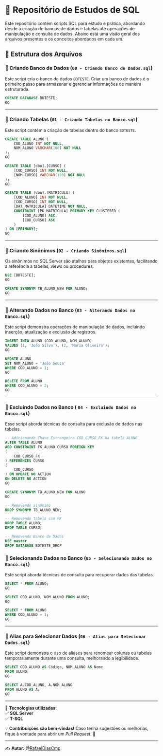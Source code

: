 # 📌 Repositório de Estudos de SQL

Este repositório contém scripts SQL para estudo e prática, abordando desde a criação de bancos de dados e tabelas até operações de manipulação e consulta de dados. Abaixo está uma visão geral dos arquivos presentes e os conceitos abordados em cada um.

## 📂 Estrutura dos Arquivos

### 📌 Criando Banco de Dados (`00 - Criando Banco de Dados.sql`)

Este script cria o banco de dados `BDTESTE`. Criar um banco de dados é o primeiro passo para armazenar e gerenciar informações de maneira estruturada.

```sql
CREATE DATABASE BDTESTE;
GO
```

---

### 📌 Criando Tabelas (`01 - Criando Tabelas no Banco.sql`)

Este script contém a criação de tabelas dentro do banco `BDTESTE`.

```sql
CREATE TABLE ALUNO (
    COD_ALUNO INT NOT NULL,
    NOM_ALUNO VARCHAR(100) NOT NULL
);
GO
```

```sql
CREATE TABLE [dbo].[CURSO] (
    [COD_CURSO] INT NOT NULL,
    [NOM_CURSO] VARCHAR(100) NOT NULL
);
GO
```

```sql
CREATE TABLE [dbo].[MATRICULA] (
    [COD_ALUNO] INT NOT NULL,
    [COD_CURSO] INT NOT NULL,
    [DAT_MATRICULA] DATETIME NOT NULL,
    CONSTRAINT [PK_MATRICULA] PRIMARY KEY CLUSTERED (
        [COD_ALUNO] ASC,
        [COD_CURSO] ASC
    )
) ON [PRIMARY];
GO
```

---

### 📌 Criando Sinônimos (`02 - Criando Sinônimos.sql`)

Os sinônimos no SQL Server são atalhos para objetos existentes, facilitando a referência a tabelas, views ou procedures.

```sql
USE [BDTESTE];
GO

CREATE SYNONYM TB_ALUNO_NEW FOR ALUNO;
GO
```

---

### 📌 Alterando Dados no Banco (`03 - Alterando Dados no Banco.sql`)

Este script demonstra operações de manipulação de dados, incluindo inserção, atualização e exclusão de registros.

```sql
INSERT INTO ALUNO (COD_ALUNO, NOM_ALUNO)
VALUES (1, 'João Silva'), (2, 'Maria Oliveira');
GO
```

```sql
UPDATE ALUNO
SET NOM_ALUNO = 'João Souza'
WHERE COD_ALUNO = 1;
GO
```

```sql
DELETE FROM ALUNO
WHERE COD_ALUNO = 2;
GO
```

---
### 📌 Excluindo Dados no Banco ( `04 - Excluindo Dados no Banco.sql`)
Esse script aborda técnicas de consulta para exclusão de dados nas tabelas.

```sql
-- Adicionando Chave Estrangeira COD_CURSO_FK na tabela ALUNO
ALTER TABLE ALUNO
ADD CONSTRAINT FK_ALUNO_CURSO FOREIGN KEY
(
	COD_CURSO_FK
) REFERENCES CURSO
(
	COD_CURSO
) ON UPDATE NO ACTION
ON DELETE NO ACTION
GO

CREATE SYNONYM TB_ALUNO_NEW FOR ALUNO
GO

-- Removendo sinônimo
DROP SYNONYM TB_ALUNO_NEW;

-- Removendo tabela com FK
DROP TABLE ALUNO;
DROP TABLE CURSO;

-- Removendo Banco de Dados
USE master
DROP DATABASE BDTESTE_DROP
```

### 📌 Selecionando Dados no Banco (`05 - Selecionando Dados no Banco.sql`)

Este script aborda técnicas de consulta para recuperar dados das tabelas.

```sql
SELECT * FROM ALUNO;
GO
```

```sql
SELECT COD_ALUNO, NOM_ALUNO FROM ALUNO;
GO
```

```sql
SELECT * FROM ALUNO
WHERE COD_ALUNO = 1;
GO
```

---

### 📌 Alias para Selecionar Dados (`06 - Alias para Selecionar Dados.sql`)

Este script demonstra o uso de aliases para renomear colunas ou tabelas temporariamente durante uma consulta, melhorando a legibilidade.

```sql
SELECT COD_ALUNO AS Código, NOM_ALUNO AS Nome
FROM ALUNO;
GO
```

```sql
SELECT A.COD_ALUNO, A.NOM_ALUNO
FROM ALUNO AS A;
GO
```

---

📌 **Tecnologias utilizadas:**  
✅ **SQL Server**  
✅ **T-SQL**  

💡 **Contribuições são bem-vindas!** Caso tenha sugestões ou melhorias, fique à vontade para abrir um _Pull Request_. 🚀  

---

✍ **Autor:** [@RafaelDiasCmp](https://github.com/RafaelDiasCmp)
